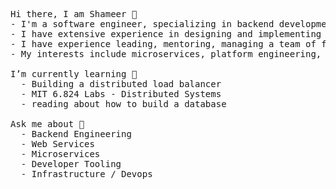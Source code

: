 <pre>
Hi there, I am Shameer 👋
- I'm a software engineer, specializing in backend development and distributed systems. 
- I have extensive experience in designing and implementing systems for middleware, web services, cloud orchestration, developer tooling, infrastructure automation, various b2b products.
- I have experience leading, mentoring, managing a team of full stack and backend engineers for multiple companies
- My interests include microservices, platform engineering, developer tooling, distributed systems, software architecture, knowledge management, infrastructure/devops, systems programming.
  
I’m currently learning 🌱 
  - Building a distributed load balancer
  - MIT 6.824 Labs - Distributed Systems
  - reading about how to build a database
  
Ask me about 💬
  - Backend Engineering
  - Web Services
  - Microservices
  - Developer Tooling
  - Infrastructure / Devops
</pre>
